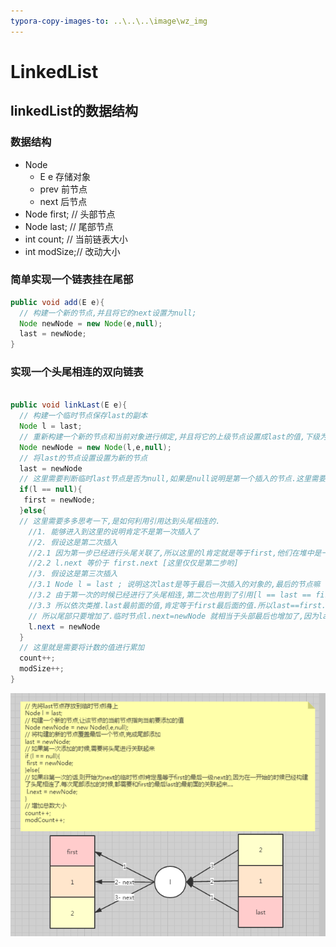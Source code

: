```yaml
---
typora-copy-images-to: ..\..\..\image\wz_img
---
```


# LinkedList

## linkedList的数据结构

### 数据结构

- Node
  - E e 存储对象
  - prev 前节点
  - next 后节点
- Node first; // 头部节点
- Node last; // 尾部节点
- int count; // 当前链表大小
- int modSize;// 改动大小

### 简单实现一个链表挂在尾部

```java
public void add(E e){
  // 构建一个新的节点,并且将它的next设置为null;
  Node newNode = new Node(e,null);	 
  last = newNode;
}
```



### 实现一个头尾相连的双向链表

```java

public void linkLast(E e){
  // 构建一个临时节点保存last的副本
  Node l = last;
  // 重新构建一个新的节点和当前对象进行绑定,并且将它的上级节点设置成last的值,下级为null.
  Node newNode = new Node(l,e,null);
  // 将last的节点设置设置为新的节点
  last = newNode
  // 这里需要判断临时last节点是否为null,如果是null说明是第一个插入的节点.这里需要将这个节点头尾进行关联起来,这里first和last指向的是同一个引用
  if(l == null){
   first = newNode; 
  }else{
  // 这里需要多多思考一下,是如何利用引用达到头尾相连的.
    //1. 能够进入到这里的说明肯定不是第一次插入了
    //2. 假设这是第二次插入
    //2.1 因为第一步已经进行头尾关联了,所以这里的l肯定就是等于first,他们在堆中是一个引用
    //2.2 l.next 等价于 first.next [这里仅仅是第二步哟]
    //3. 假设这是第三次插入
    //3.1 Node l = last ; 说明这次last是等于最后一次插入的对象的,最后的节点嘛
    //3.2 由于第一次的时候已经进行了头尾相连,第二次也用到了引用[l == last == first.next]
    //3.3 所以依次类推.last最前面的值,肯定等于first最后面的值.所以last==first.next....next
    // 所以尾部只要增加了.临时节点l.next=newNode 就相当于头部最后也增加了,因为last的引用就是指向first.lastNext的引用嘛,真正的头尾相连
    l.next = newNode
  }
  // 这里就是需要将计数的值进行累加
  count++;
  modSize++;
}
```

![1521265376471](../../../image/wz_img/1521265376471.png)